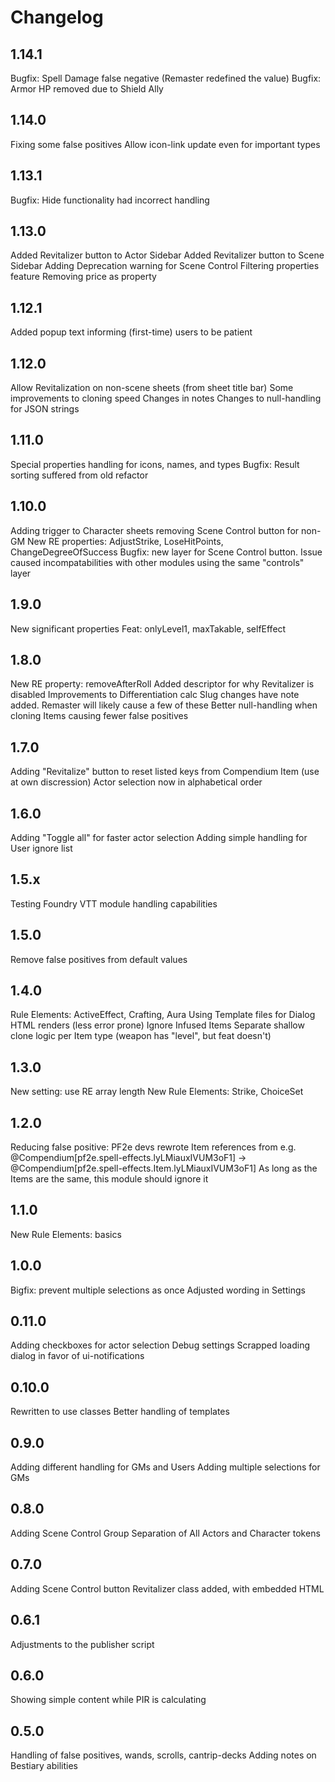 # Changelog

## 1.14.1
Bugfix: Spell Damage false negative (Remaster redefined the value)
Bugfix: Armor HP removed due to Shield Ally

## 1.14.0
Fixing some false positives
Allow icon-link update even for important types

## 1.13.1
Bugfix: Hide functionality had incorrect handling

## 1.13.0
Added Revitalizer button to Actor Sidebar
Added Revitalizer button to Scene Sidebar
Adding Deprecation warning for Scene Control
Filtering properties feature
Removing price as property

## 1.12.1
Added popup text informing (first-time) users to be patient

## 1.12.0
Allow Revitalization on non-scene sheets (from sheet title bar)
Some improvements to cloning speed
Changes in notes
Changes to null-handling for JSON strings

## 1.11.0
Special properties handling for icons, names, and types
Bugfix: Result sorting suffered from old refactor

## 1.10.0
Adding trigger to Character sheets removing Scene Control button for non-GM
New RE properties: AdjustStrike, LoseHitPoints, ChangeDegreeOfSuccess
Bugfix: new layer for Scene Control button. Issue caused incompatabilities with other modules using the same "controls" layer

## 1.9.0
New significant properties
  Feat: onlyLevel1, maxTakable, selfEffect

## 1.8.0
New RE property: removeAfterRoll
Added descriptor for why Revitalizer is disabled
Improvements to Differentiation calc
Slug changes have note added. Remaster will likely cause a few of these
Better null-handling when cloning Items causing fewer false positives

## 1.7.0
Adding "Revitalize" button to reset listed keys from Compendium Item (use at own discression)
Actor selection now in alphabetical order

## 1.6.0
Adding "Toggle all" for faster actor selection
Adding simple handling for User ignore list

## 1.5.x
Testing Foundry VTT module handling capabilities

## 1.5.0
Remove false positives from default values

## 1.4.0
Rule Elements: ActiveEffect, Crafting, Aura
Using Template files for Dialog HTML renders (less error prone)
Ignore Infused Items
Separate shallow clone logic per Item type (weapon has "level", but feat doesn't)

## 1.3.0
New setting: use RE array length
New Rule Elements: Strike, ChoiceSet

## 1.2.0
Reducing false positive: PF2e devs rewrote Item references from e.g.
    @Compendium[pf2e.spell-effects.lyLMiauxIVUM3oF1] -> @Compendium[pf2e.spell-effects.Item.lyLMiauxIVUM3oF1]
    As long as the Items are the same, this module should ignore it

## 1.1.0
New Rule Elements: basics

## 1.0.0
Bigfix: prevent multiple selections as once
Adjusted wording in Settings

## 0.11.0
Adding checkboxes for actor selection
Debug settings
Scrapped loading dialog in favor of ui-notifications

## 0.10.0
Rewritten to use classes
Better handling of templates

## 0.9.0
Adding different handling for GMs and Users
Adding multiple selections for GMs

## 0.8.0
Adding Scene Control Group
Separation of All Actors and Character tokens

## 0.7.0
Adding Scene Control button
Revitalizer class added, with embedded HTML

## 0.6.1
Adjustments to the publisher script

## 0.6.0
Showing simple content while PIR is calculating

## 0.5.0
Handling of false positives, wands, scrolls, cantrip-decks
Adding notes on Bestiary abilities